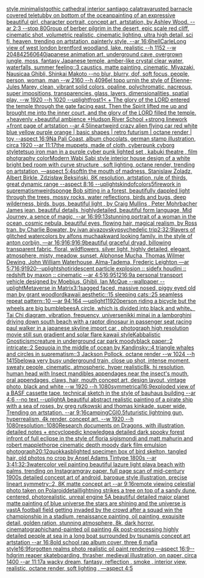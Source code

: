 [style,minimalist](https://www.ebank.nz/aiartgenerator?category=style%2Cminimalist)[gothic cathedral interior santiago calatrava](https://www.ebank.nz/aiartgenerator?category=gothic%2520cathedral%2520interior%2520santiago%2520calatrava)[rusted barnacle covered teletubby on bottom of the ocean](https://www.ebank.nz/aiartgenerator?category=rusted%2520barnacle%2520covered%2520teletubby%2520on%2520bottom%2520of%2520the%2520ocean)[painting of an expressive beautiful girl,  character portrait, concept art, artstation, by Ashley Wood. --ar 2:3 --stop 80](https://www.ebank.nz/aiartgenerator?category=painting%2520of%2520an%2520expressive%2520beautiful%2520girl%2C%2520%2520character%2520portrait%2C%2520concept%2520art%2C%2520artstation%2C%2520by%2520Ashley%2520Wood.%2520--ar%25202%3A3%2520--stop%252080)[Group of berber pilgrim in the desert, epic scale red cliff,  cinematic shot, volumetric realistic, cinematic lighting, ultra high detail, sci fi, heaven,  trending on artstation, painterly style, --ar 16:6](https://www.ebank.nz/aiartgenerator?category=Group%2520of%2520berber%2520pilgrim%2520in%2520the%2520desert%2C%2520epic%2520scale%2520red%2520cliff%2C%2520%2520cinematic%2520shot%2C%2520volumetric%2520realistic%2C%2520cinematic%2520lighting%2C%2520ultra%2520high%2520detail%2C%2520sci%2520fi%2C%2520heaven%2C%2520%2520trending%2520on%2520artstation%2C%2520painterly%2520style%2C%2520--ar%252016%3A6)[hell](https://www.ebank.nz/aiartgenerator?category=hell)[Carle](https://www.ebank.nz/aiartgenerator?category=Carle)[Long view of west london brentford woodland, lake, realistic  --h 1152 --w 2048](https://www.ebank.nz/aiartgenerator?category=Long%2520view%2520of%2520west%2520london%2520brentford%2520woodland%2C%2520lake%2C%2520realistic%2520%2520--h%25201152%2520--w%25202048)[4](https://www.ebank.nz/aiartgenerator?category=4)[2560](https://www.ebank.nz/aiartgenerator?category=2560)[640](https://www.ebank.nz/aiartgenerator?category=640)[japanese animation art, underground cave, overgrown jungle, moss, fantasy Japanese temple, amber-like crystal clear water, waterfalls, summer feeling::3 caustics, matte painting, cinematic, Miyazaki, Nausicaa Ghibli, Shinkai Makoto --no blur, blurry, dof, soft focus, people, person, woman, man --w 2160  --h 4096](https://www.ebank.nz/aiartgenerator?category=japanese%2520animation%2520art%2C%2520underground%2520cave%2C%2520overgrown%2520jungle%2C%2520moss%2C%2520fantasy%2520Japanese%2520temple%2C%2520amber-like%2520crystal%2520clear%2520water%2C%2520waterfalls%2C%2520summer%2520feeling%3A%3A3%2520caustics%2C%2520matte%2520painting%2C%2520cinematic%2C%2520Miyazaki%2C%2520Nausicaa%2520Ghibli%2C%2520Shinkai%2520Makoto%2520--no%2520blur%2C%2520blurry%2C%2520dof%2C%2520soft%2520focus%2C%2520people%2C%2520person%2C%2520woman%2C%2520man%2520--w%25202160%2520%2520--h%25204096)[el topo urn](https://www.ebank.nz/aiartgenerator?category=el%2520topo%2520urn)[in the style of Étienne-Jules Marey, clean, vibrant solid colors, opaline, polychromatic, nacreous, super impositions, transparencies, glass, layers, dimensionalities, spatial play,  --w 1920 --h 1020 --uplight](https://www.ebank.nz/aiartgenerator?category=in%2520the%2520style%2520of%2520%C3%89tienne-Jules%2520Marey%2C%2520clean%2C%2520vibrant%2520solid%2520colors%2C%2520opaline%2C%2520polychromatic%2C%2520nacreous%2C%2520super%2520impositions%2C%2520transparencies%2C%2520glass%2C%2520layers%2C%2520dimensionalities%2C%2520spatial%2520play%2C%2520%2520--w%25201920%2520--h%25201020%2520--uplight)[frost](https://www.ebank.nz/aiartgenerator?category=frost)[1](https://www.ebank.nz/aiartgenerator?category=1)[< + The glory of the LORD entered the temple through the gate facing east. Then the Spirit lifted me up and brought me into the inner court, and the glory of the LORD filled the temple. +heavenly +beautiful ambience +Hudson River School +strong linework +front page of artstation --ar 4:5](https://www.ebank.nz/aiartgenerator?category=%3C%2520%2B%2520The%2520glory%2520of%2520the%2520LORD%2520entered%2520the%2520temple%2520through%2520the%2520gate%2520facing%2520east.%2520Then%2520the%2520Spirit%2520lifted%2520me%2520up%2520and%2520brought%2520me%2520into%2520the%2520inner%2520court%2C%2520and%2520the%2520glory%2520of%2520the%2520LORD%2520filled%2520the%2520temple.%2520%2Bheavenly%2520%2Bbeautiful%2520ambience%2520%2BHudson%2520River%2520School%2520%2Bstrong%2520linework%2520%2Bfront%2520page%2520of%2520artstation%2520--ar%25204%3A5)[lineart](https://www.ebank.nz/aiartgenerator?category=lineart)[weird crazy alien flying car red white blue yellow purple orange | basic shapes | retro futurism | octane render | toy --aspect 16:9](https://www.ebank.nz/aiartgenerator?category=weird%2520crazy%2520alien%2520flying%2520car%2520red%2520white%2520blue%2520yellow%2520purple%2520orange%2520%7C%2520basic%2520shapes%2520%7C%2520retro%2520futurism%2520%7C%2520octane%2520render%2520%7C%2520toy%2520--aspect%252016%3A9)[Na Pali Coast, album chocolats, german stamp illustration, circa 1920 --ar 11:17](https://www.ebank.nz/aiartgenerator?category=Na%2520Pali%2520Coast%2C%2520album%2520chocolats%2C%2520german%2520stamp%2520illustration%2C%2520circa%25201920%2520--ar%252011%3A17)[the muppets, made of cloth, cyberpunk cyborg style](https://www.ebank.nz/aiartgenerator?category=the%2520muppets%2C%2520made%2520of%2520cloth%2C%2520cyberpunk%2520cyborg%2520style)[tetsuo iron man in a purple cyber punk lighted set , kabuki theatre , film photgraphy color](https://www.ebank.nz/aiartgenerator?category=tetsuo%2520iron%2520man%2520in%2520a%2520purple%2520cyber%2520punk%2520lighted%2520set%2520%2C%2520kabuki%2520theatre%2520%2C%2520film%2520photgraphy%2520color)[Modern Wabi Sabi style interior house design of a white bright bed room with curve structure , soft lighting, octane render, trending on artstation, —aspect 5:4](https://www.ebank.nz/aiartgenerator?category=Modern%2520Wabi%2520Sabi%2520style%2520interior%2520house%2520design%2520of%2520a%2520white%2520bright%2520bed%2520room%2520with%2520curve%2520structure%2520%2C%2520soft%2520lighting%2C%2520octane%2520render%2C%2520trending%2520on%2520artstation%2C%2520%E2%80%94aspect%25205%3A4)[soft](https://www.ebank.nz/aiartgenerator?category=soft)[In the mouth of madness, Stanislaw Zoladz, Albert Birkle, Zdzisław Beksiński, 8K resolution, artstation, rule of thirds, great dynamic range --aspect 8:16 --uplight](https://www.ebank.nz/aiartgenerator?category=In%2520the%2520mouth%2520of%2520madness%2C%2520Stanislaw%2520Zoladz%2C%2520Albert%2520Birkle%2C%2520Zdzis%C5%82aw%2520Beksi%C5%84ski%2C%25208K%2520resolution%2C%2520artstation%2C%2520rule%2520of%2520thirds%2C%2520great%2520dynamic%2520range%2520--aspect%25208%3A16%2520--uplight)[skin](https://www.ebank.nz/aiartgenerator?category=skin)[dof](https://www.ebank.nz/aiartgenerator?category=dof)[colors](https://www.ebank.nz/aiartgenerator?category=colors)[5](https://www.ebank.nz/aiartgenerator?category=5)[firework in suprematism](https://www.ebank.nz/aiartgenerator?category=firework%2520in%2520suprematism)[weird](https://www.ebank.nz/aiartgenerator?category=weird)[sponge Bob sitting in a forest,  beautifully dappled light through the trees, mossy rocks, water reflections, birds and bugs, deep wilderness, birds, bugs, beautiful light , by  Craig Mullins , Peter Mohrbacher James jean, beautiful details, highlydetailed, beautiful form language, Mid Journey, a sence of magic, --ar 16:9](https://www.ebank.nz/aiartgenerator?category=sponge%2520Bob%2520sitting%2520in%2520a%2520forest%2C%2520%2520beautifully%2520dappled%2520light%2520through%2520the%2520trees%2C%2520mossy%2520rocks%2C%2520water%2520reflections%2C%2520birds%2520and%2520bugs%2C%2520deep%2520wilderness%2C%2520birds%2C%2520bugs%2C%2520beautiful%2520light%2520%2C%2520by%2520%2520Craig%2520Mullins%2520%2C%2520Peter%2520Mohrbacher%2520James%2520jean%2C%2520beautiful%2520details%2C%2520highlydetailed%2C%2520beautiful%2520form%2520language%2C%2520Mid%2520Journey%2C%2520a%2520sence%2520of%2520magic%2C%2520--ar%252016%3A9)[9:13](https://www.ebank.nz/aiartgenerator?category=9%3A13)[stunning portrait of a woman in the ocean, cosmic nebula, beautiful eyes, flowing hair, magical realism, by Ross tran, by Charlie Bowater, by ivan aivazovsky](https://www.ebank.nz/aiartgenerator?category=stunning%2520portrait%2520of%2520a%2520woman%2520in%2520the%2520ocean%2C%2520cosmic%2520nebula%2C%2520beautiful%2520eyes%2C%2520flowing%2520hair%2C%2520magical%2520realism%2C%2520by%2520Ross%2520tran%2C%2520by%2520Charlie%2520Bowater%2C%2520by%2520ivan%2520aivazovsky)[psychedelic trip](https://www.ebank.nz/aiartgenerator?category=psychedelic%2520trip)[2:3](https://www.ebank.nz/aiartgenerator?category=2%3A3)[2:9](https://www.ebank.nz/aiartgenerator?category=2%3A9)[layers of glitched watercolors by alfons mucha](https://www.ebank.nz/aiartgenerator?category=layers%2520of%2520glitched%2520watercolors%2520by%2520alfons%2520mucha)[akward looking family, in the style of anton corbijn, —ar 16:9](https://www.ebank.nz/aiartgenerator?category=akward%2520looking%2520family%2C%2520in%2520the%2520style%2520of%2520anton%2520corbijn%2C%2520%E2%80%94ar%252016%3A9)[16:9](https://www.ebank.nz/aiartgenerator?category=16%3A9)[16:9](https://www.ebank.nz/aiartgenerator?category=16%3A9)[beautiful graceful dryad, billowing transparent fabric, floral, wildflowers, silver light, highly detailed, elegant, atmosphere, misty, meadow, sunset, Alphonse Mucha, Thomas Wilmer Dewing, John William Waterhouse, Alma-Tadema, Frederic Leighton —ar 5:7](https://www.ebank.nz/aiartgenerator?category=beautiful%2520graceful%2520dryad%2C%2520billowing%2520transparent%2520fabric%2C%2520floral%2C%2520wildflowers%2C%2520silver%2520light%2C%2520highly%2520detailed%2C%2520elegant%2C%2520atmosphere%2C%2520misty%2C%2520meadow%2C%2520sunset%2C%2520Alphonse%2520Mucha%2C%2520Thomas%2520Wilmer%2520Dewing%2C%2520John%2520William%2520Waterhouse%2C%2520Alma-Tadema%2C%2520Frederic%2520Leighton%2520%E2%80%94ar%25205%3A7)[16:9](https://www.ebank.nz/aiartgenerator?category=16%3A9)[1920](https://www.ebank.nz/aiartgenerator?category=1920)[--uplight](https://www.ebank.nz/aiartgenerator?category=--uplight)[shot](https://www.ebank.nz/aiartgenerator?category=shot)[iridescent particle explosion :: sidefx houdini :: redshift by maxon :: cinematic --ar 4:5](https://www.ebank.nz/aiartgenerator?category=iridescent%2520particle%2520explosion%2520%3A%3A%2520sidefx%2520houdini%2520%3A%3A%2520redshift%2520by%2520maxon%2520%3A%3A%2520cinematic%2520--ar%25204%3A5)[16:9](https://www.ebank.nz/aiartgenerator?category=16%3A9)[512](https://www.ebank.nz/aiartgenerator?category=512)[16:9](https://www.ebank.nz/aiartgenerator?category=16%3A9)[a personal transport vehicle designed by Moebius, Ghibli, Ian McQue --wallpaper --uplight](https://www.ebank.nz/aiartgenerator?category=a%2520personal%2520transport%2520vehicle%2520designed%2520by%2520Moebius%2C%2520Ghibli%2C%2520Ian%2520McQue%2520--wallpaper%2520--uplight)[Metaverse in Matrix](https://www.ebank.nz/aiartgenerator?category=Metaverse%2520in%2520Matrix)[3:1](https://www.ebank.nz/aiartgenerator?category=3%3A1)[sagged faced, massive nosed, piggy eyed old man by grant wood](https://www.ebank.nz/aiartgenerator?category=sagged%2520faced%2C%2520massive%2520nosed%2C%2520piggy%2520eyed%2520old%2520man%2520by%2520grant%2520wood)[lord](https://www.ebank.nz/aiartgenerator?category=lord)[kawaii aesthetic::15 sleeping cats::25 seamless repeat pattern::10  —ar 94:164 —uplight](https://www.ebank.nz/aiartgenerator?category=kawaii%2520aesthetic%3A%3A15%2520sleeping%2520cats%3A%3A25%2520seamless%2520repeat%2520pattern%3A%3A10%2520%2520%E2%80%94ar%252094%3A164%2520%E2%80%94uplight)[1](https://www.ebank.nz/aiartgenerator?category=1)[1920](https://www.ebank.nz/aiartgenerator?category=1920)[person riding a bicycle but the wheels are big bumblebees](https://www.ebank.nz/aiartgenerator?category=person%2520riding%2520a%2520bicycle%2520but%2520the%2520wheels%2520are%2520big%2520bumblebees)[A circle, which is divided into black and white、Tai Chi diagram, vibration, frequency, universe](https://www.ebank.nz/aiartgenerator?category=A%2520circle%2C%2520which%2520is%2520divided%2520into%2520black%2520and%2520white%E3%80%81Tai%2520Chi%2520diagram%2C%2520vibration%2C%2520frequency%2C%2520universe)[nikki minaj in a lamborghini driving down south beach with a raptor dinosaur in passenger seat racing paul walker in a japanese skyline import car , photograph high resolution movie still sun gradient and solar flare kawaii style](https://www.ebank.nz/aiartgenerator?category=nikki%2520minaj%2520in%2520a%2520lamborghini%2520driving%2520down%2520south%2520beach%2520with%2520a%2520raptor%2520dinosaur%2520in%2520passenger%2520seat%2520racing%2520paul%2520walker%2520in%2520a%2520japanese%2520skyline%2520import%2520car%2520%2C%2520photograph%2520high%2520resolution%2520movie%2520still%2520sun%2520gradient%2520and%2520solar%2520flare%2520kawaii%2520style)[Kabbalistic Gnosticism](https://www.ebank.nz/aiartgenerator?category=Kabbalistic%2520Gnosticism)[creature in underground car park  moody](https://www.ebank.nz/aiartgenerator?category=creature%2520in%2520underground%2520car%2520park%2520%2520moody)[black paper::2 intricate::2 Sequoia in the middle of ocean by Kandinsky::4 triangle whales and circles in suprematism::3 Jackson Pollock, octane render --w 1024 --h 1415](https://www.ebank.nz/aiartgenerator?category=black%2520paper%3A%3A2%2520intricate%3A%3A2%2520Sequoia%2520in%2520the%2520middle%2520of%2520ocean%2520by%2520Kandinsky%3A%3A4%2520triangle%2520whales%2520and%2520circles%2520in%2520suprematism%3A%3A3%2520Jackson%2520Pollock%2C%2520octane%2520render%2520--w%25201024%2520--h%25201415)[below](https://www.ebank.nz/aiartgenerator?category=below)[a very busy underground train, close up shot, intense moment, sweaty people, cinematic, atmospheric, hyper realistic](https://www.ebank.nz/aiartgenerator?category=a%2520very%2520busy%2520underground%2520train%2C%2520close%2520up%2520shot%2C%2520intense%2520moment%2C%2520sweaty%2520people%2C%2520cinematic%2C%2520atmospheric%2C%2520hyper%2520realistic)[8k, hi resolution, human head with Insect mandibles appendages near the insect's mouth, oral appendages, claws, hair, mouth concept art, design layout, vintage photo, black and white --w 1920 --h 1080](https://www.ebank.nz/aiartgenerator?category=8k%2C%2520hi%2520resolution%2C%2520human%2520head%2520with%2520Insect%2520mandibles%2520appendages%2520near%2520the%2520insect%27s%2520mouth%2C%2520oral%2520appendages%2C%2520claws%2C%2520hair%2C%2520mouth%2520concept%2520art%2C%2520design%2520layout%2C%2520vintage%2520photo%2C%2520black%2520and%2520white%2520--w%25201920%2520--h%25201080)[symmetrical](https://www.ebank.nz/aiartgenerator?category=symmetrical)[16:9](https://www.ebank.nz/aiartgenerator?category=16%3A9)[exploded view of a BASF cassette tape, technical sketch in the style of bauhaus building --ar 4:6 --no text --uplight](https://www.ebank.nz/aiartgenerator?category=exploded%2520view%2520of%2520a%2520BASF%2520cassette%2520tape%2C%2520technical%2520sketch%2520in%2520the%2520style%2520of%2520bauhaus%2520building%2520--ar%25204%3A6%2520--no%2520text%2520--uplight)[A beautiful abstract realistic painting of a pirate ship with a sea of roses, by greg rutkowski and thomas kinkade, super wide, Trending on artstation. --ar 9:16](https://www.ebank.nz/aiartgenerator?category=A%2520beautiful%2520abstract%2520realistic%2520painting%2520of%2520a%2520pirate%2520ship%2520with%2520a%2520sea%2520of%2520roses%2C%2520by%2520greg%2520rutkowski%2520and%2520thomas%2520kinkade%2C%2520super%2520wide%2C%2520Trending%2520on%2520artstation.%2520--ar%25209%3A16)[camping](https://www.ebank.nz/aiartgenerator?category=camping)[CGI](https://www.ebank.nz/aiartgenerator?category=CGI)[0.5](https://www.ebank.nz/aiartgenerator?category=0.5)[futuristic lightning gun, hyperrealism, 4k render, concept art, --w 1920 --h 1080](https://www.ebank.nz/aiartgenerator?category=futuristic%2520lightning%2520gun%2C%2520hyperrealism%2C%25204k%2520render%2C%2520concept%2520art%2C%2520--w%25201920%2520--h%25201080)[resolution::](https://www.ebank.nz/aiartgenerator?category=resolution%3A%3A)[1080](https://www.ebank.nz/aiartgenerator?category=1080)[Research documents on Dragons, with illustration, detailed notes + encyclopedic knowledge](https://www.ebank.nz/aiartgenerator?category=Research%2520documents%2520on%2520Dragons%2C%2520with%2520illustration%2C%2520detailed%2520notes%2520%2B%2520encyclopedic%2520knowledge)[a detailed dark spooky forest infront of full eclipse in the style of floria sigismondi and matt mahurin and robert mapplethorpe cinematic depth moody dark film emulsion photograph](https://www.ebank.nz/aiartgenerator?category=a%2520detailed%2520dark%2520spooky%2520forest%2520infront%2520of%2520full%2520eclipse%2520in%2520the%2520style%2520of%2520floria%2520sigismondi%2520and%2520matt%2520mahurin%2520and%2520robert%2520mapplethorpe%2520cinematic%2520depth%2520moody%2520dark%2520film%2520emulsion%2520photograph)[20:12](https://www.ebank.nz/aiartgenerator?category=20%3A12)[quokkas](https://www.ebank.nz/aiartgenerator?category=quokkas)[blighted specimen box of bird skelton, tangled hair, old photos no crop by Ansel Adams Tintype 1800s --ar 3:4](https://www.ebank.nz/aiartgenerator?category=blighted%2520specimen%2520box%2520of%2520bird%2520skelton%2C%2520tangled%2520hair%2C%2520old%2520photos%2520no%2520crop%2520by%2520Ansel%2520Adams%2520Tintype%25201800s%2520--ar%25203%3A4)[1:3](https://www.ebank.nz/aiartgenerator?category=1%3A3)[2:3](https://www.ebank.nz/aiartgenerator?category=2%3A3)[watercolor veil painting beautiful lazure light play](https://www.ebank.nz/aiartgenerator?category=watercolor%2520veil%2520painting%2520beautiful%2520lazure%2520light%2520play)[a beach with palms, trending on Instagram](https://www.ebank.nz/aiartgenerator?category=a%2520beach%2520with%2520palms%2C%2520trending%2520on%2520Instagram)[gray paper, full page scan of mid-century 1900s detailed concept art of android, baroque style illustration, precise lineart symmetry::2, 8K matte concept art --ar 9:16](https://www.ebank.nz/aiartgenerator?category=gray%2520paper%2C%2520full%2520page%2520scan%2520of%2520mid-century%25201900s%2520detailed%2520concept%2520art%2520of%2520android%2C%2520baroque%2520style%2520illustration%2C%2520precise%2520lineart%2520symmetry%3A%3A2%2C%25208K%2520matte%2520concept%2520art%2520--ar%25209%3A16)[remote viewing celestial photo taken on Polaroid](https://www.ebank.nz/aiartgenerator?category=remote%2520viewing%2520celestial%2520photo%2520taken%2520on%2520Polaroid)[detail](https://www.ebank.nz/aiartgenerator?category=detail)[](https://www.ebank.nz/aiartgenerator?category=)[lightning strikes a tree on top of a sandy dune, centered, photorealistic, unreal engine 5](https://www.ebank.nz/aiartgenerator?category=lightning%2520strikes%2520a%2520tree%2520on%2520top%2520of%2520a%2520sandy%2520dune%2C%2520centered%2C%2520photorealistic%2C%2520unreal%2520engine%25205)[A beautiful detailed major planet matte painting of blue universe,the stars are shining and the universe is vast](https://www.ebank.nz/aiartgenerator?category=A%2520beautiful%2520detailed%2520major%2520planet%2520matte%2520painting%2520of%2520blue%2520universe%2Cthe%2520stars%2520are%2520shining%2520and%2520the%2520universe%2520is%2520vast)[A football field getting invaded by the crowd after a squad win the championship in a stadium, renaissance painting, oil painting, exquisite detail, golden ration, stunning atmosphere, 8k, dark horror, cinematographic](https://www.ebank.nz/aiartgenerator?category=A%2520football%2520field%2520getting%2520invaded%2520by%2520the%2520crowd%2520after%2520a%2520squad%2520win%2520the%2520championship%2520in%2520a%2520stadium%2C%2520renaissance%2520painting%2C%2520oil%2520painting%2C%2520exquisite%2520detail%2C%2520golden%2520ration%2C%2520stunning%2520atmosphere%2C%25208k%2C%2520dark%2520horror%2C%2520cinematographic)[hand-painted oil painting 4k post-processing highly detailed people at sea in a long boat surrounded by tsunamis concept art artstation --ar 16:8](https://www.ebank.nz/aiartgenerator?category=hand-painted%2520oil%2520painting%25204k%2520post-processing%2520highly%2520detailed%2520people%2520at%2520sea%2520in%2520a%2520long%2520boat%2520surrounded%2520by%2520tsunamis%2520concept%2520art%2520artstation%2520--ar%252016%3A8)[old school rap album cover, three 6 mafia style](https://www.ebank.nz/aiartgenerator?category=old%2520school%2520rap%2520album%2520cover%2C%2520three%25206%2520mafia%2520style)[16:9](https://www.ebank.nz/aiartgenerator?category=16%3A9)[forgotten realms photo realistic oil paint rendering —aspect 16:9](https://www.ebank.nz/aiartgenerator?category=forgotten%2520realms%2520photo%2520realistic%2520oil%2520paint%2520rendering%2520%E2%80%94aspect%252016%3A9)[--hd](https://www.ebank.nz/aiartgenerator?category=--hd)[grim reaper skateboarding, thrasher, medieval illustration, on paper, circa 1400 --ar 11:17](https://www.ebank.nz/aiartgenerator?category=grim%2520reaper%2520skateboarding%2C%2520thrasher%2C%2520medieval%2520illustration%2C%2520on%2520paper%2C%2520circa%25201400%2520--ar%252011%3A17)[a wacky dream, fantasy, reflection , smoke , interior view, realistic, octane render, soft lighting , —aspect 4:5](https://www.ebank.nz/aiartgenerator?category=a%2520wacky%2520dream%2C%2520fantasy%2C%2520reflection%2520%2C%2520smoke%2520%2C%2520interior%2520view%2C%2520realistic%2C%2520octane%2520render%2C%2520soft%2520lighting%2520%2C%2520%E2%80%94aspect%25204%3A5)
